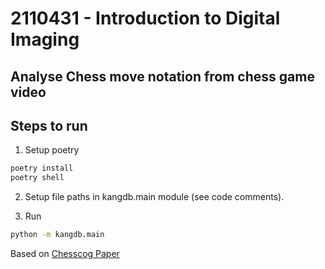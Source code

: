 # 2110431 - Introduction to Digital Imaging

## Analyse Chess move notation from chess game video

## Steps to run

1. Setup poetry
```bash
poetry install
poetry shell
```

2. Setup file paths in kangdb.main module (see code comments).

3. Run
```bash
python -m kangdb.main
```

Based on [Chesscog Paper](https://georg.woelflein.eu/chesscog/index.html#)
